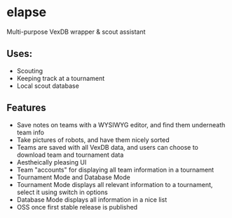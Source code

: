 # elapse
Multi-purpose VexDB wrapper &amp; scout assistant

## Uses:
- Scouting
- Keeping track at a tournament
- Local scout database

## Features
- Save notes on teams with a WYSIWYG editor, and find them underneath team info
- Take pictures of robots, and have them nicely sorted
- Teams are saved with all VexDB data, and users can choose to download team and tournament data
- Aestheically pleasing UI
- Team "accounts" for displaying all team information in a tournament
- Tournament Mode and Database Mode
- Tournament Mode displays all relevant information to a tournament, select it using switch in options
- Database Mode displays all information in a nice list
- OSS once first stable release is published
